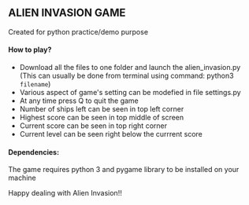 ## ALIEN INVASION GAME

Created for python practice/demo purpose

#### How to play?
- Download all the files to one folder and launch the alien_invasion.py (This can usually be done from terminal using command: python3 `filename`)
- Various aspect of game's setting can be modefied in file settings.py
- At any time press Q to quit the game
- Number of ships left can be seen in top left corner
- Highest score can be seen in top middle of screen
- Current score can be seen in top right corner
- Current level can be seen right below the currrent score

#### Dependencies:
The game requires python 3 and pygame library to be installed on your machine

Happy dealing with Alien Invasion!!
